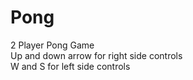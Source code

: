 # Pong
2 Player Pong Game  
Up and down arrow for right side controls  
W and S for left side controls  
